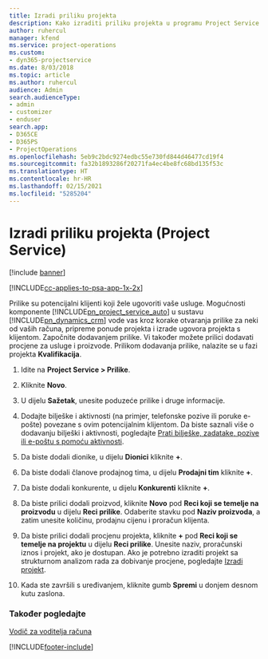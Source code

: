 ```yaml
---
title: Izradi priliku projekta
description: Kako izraditi priliku projekta u programu Project Service
author: ruhercul
manager: kfend
ms.service: project-operations
ms.custom:
- dyn365-projectservice
ms.date: 8/03/2018
ms.topic: article
ms.author: ruhercul
audience: Admin
search.audienceType:
- admin
- customizer
- enduser
search.app:
- D365CE
- D365PS
- ProjectOperations
ms.openlocfilehash: 5eb9c2bdc9274edbc55e730fd844d46477cd19f4
ms.sourcegitcommit: fa32b1893286f20271fa4ec4be8fc68bd135f53c
ms.translationtype: HT
ms.contentlocale: hr-HR
ms.lasthandoff: 02/15/2021
ms.locfileid: "5285204"
---
```

# <a name="create-a-project-opportunity-project-service"></a>Izradi priliku projekta (Project Service)

[!include [banner](../includes/psa-now-project-operations.md)]

[!INCLUDE[cc-applies-to-psa-app-1x-2x](../includes/cc-applies-to-psa-app-1x-2x.md)]

Prilike su potencijalni klijenti koji žele ugovoriti vaše usluge. Mogućnosti komponente [!INCLUDE[pn_project_service_auto](../includes/pn-project-service-auto.md)] u sustavu [!INCLUDE[pn_dynamics_crm](../includes/pn-dynamics-crm.md)] vode vas kroz korake otvaranja prilike za neki od vaših računa, pripreme ponude projekta i izrade ugovora projekta s klijentom. Započnite dodavanjem prilike. Vi također možete prilici dodavati procjene za usluge i proizvode. Prilikom dodavanja prilike, nalazite se u fazi projekta **Kvalifikacija**.  
  
1.  Idite na **Project Service > Prilike**.  
  
2.  Kliknite **Novo**.  
  
3.  U dijelu **Sažetak**, unesite poduzeće prilike i druge informacije.  
  
4.  Dodajte bilješke i aktivnosti (na primjer, telefonske pozive ili poruke e-pošte) povezane s ovim potencijalnim klijentom. Da biste saznali više o dodavanju bilješki i aktivnosti, pogledajte [Prati bilješke, zadatake, pozive ili e-poštu s pomoću aktivnosti](https://docs.microsoft.com/dynamics365/customerengagement/on-premises/basics/work-with-activities).  
  
5.  Da biste dodali dionike, u dijelu **Dionici** kliknite **+**.  
  
6.  Da biste dodali članove prodajnog tima, u dijelu **Prodajni tim** kliknite **+**.  
  
7.  Da biste dodali konkurente, u dijelu **Konkurenti** kliknite **+**.  
  
8.  Da biste prilici dodali proizvod, kliknite **Novo** pod **Reci koji se temelje na proizvodu** u dijelu **Reci prilike**. Odaberite stavku pod **Naziv proizvoda**, a zatim unesite količinu, prodajnu cijenu i proračun klijenta.  
  
9. Da biste prilici dodali procjenu projekta, kliknite **+** pod **Reci koji se temelje na projektu** u dijelu **Reci prilike**. Unesite naziv, proračunski iznos i projekt, ako je dostupan. Ako je potrebno izraditi projekt sa strukturnom analizom rada za dobivanje procjene, pogledajte [Izradi projekt](../psa/create-project.md).  
  
10. Kada ste završili s uređivanjem, kliknite gumb **Spremi** u donjem desnom kutu zaslona.  
  
### <a name="see-also"></a>Također pogledajte  
 [Vodič za voditelja računa](../psa/account-manager-guide.md)


[!INCLUDE[footer-include](../includes/footer-banner.md)]